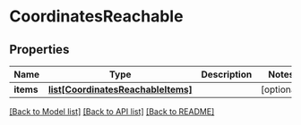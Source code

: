 # CoordinatesReachable

## Properties
Name | Type | Description | Notes
------------ | ------------- | ------------- | -------------
**items** | [**list[CoordinatesReachableItems]**](CoordinatesReachableItems.md) |  | [optional] 

[[Back to Model list]](../README.md#documentation-for-models) [[Back to API list]](../README.md#documentation-for-api-endpoints) [[Back to README]](../README.md)


